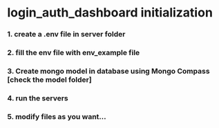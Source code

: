 # login_auth_dashboard initialization

### 1. create a .env file in server folder
### 2. fill the env file with env_example file
### 3. Create mongo model in database using Mongo Compass [check the model folder]
### 4. run the servers
### 5. modify files as you want...
